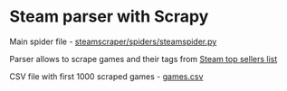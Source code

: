 # Steam parser with Scrapy

Main spider file - [steamscraper/spiders/steamspider.py](https://github.com/pablodrev/practice2023/blob/part_6/%D0%91%D0%BB%D0%BE%D0%BA%206/steamscraper/steamscraper/spiders/steamspider.py)

Parser allows to scrape games and their tags from [Steam top sellers list](https://store.steampowered.com/search/?ignore_preferences=1&sort_by=&sort_order=0&category1=998&filter=topsellers&ndl=1)

CSV file with first 1000 scraped games - [games.csv](https://github.com/pablodrev/practice2023/blob/part_6/%D0%91%D0%BB%D0%BE%D0%BA%206/steamscraper/games.csv)
